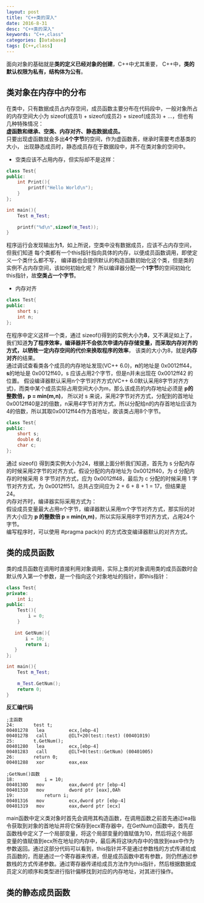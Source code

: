 ```yaml
---
layout: post
title: "C++类的深入"
date: 2016-8-31
desc: "C++类的深入"
keywords: "C++,class"
categories: [Database]
tags: [C++,class]
---
```


面向对象的基础就是**类的定义已经对象的创建**，C++中尤其重要，
C++中，**类的默认权限为私有，结构体为公有**。

## 类对象在内存中的分布
在类中，只有数据成员占内存空间，成员函数主要分布在代码段中，一般对象所占的内存空间大小为  sizeof(成员1) + sizeof(成员2) + sizeof(成员3) + ...，但也有几种特殊情况：  
**虚函数和继承、空类、内存对齐、静态数据成员。**  
只要出现虚函数就会多出**4个字节**的空间，作为虚函数表，继承时需要考虑基类的大小，  出现静态成员时，静态成员存在于数据段中，并不在类对象的空间中。  

* 空类应该不占用内存，但实际却不是这样：  

``` c++
class Test{
public:
	int Print(){
    	printf("Hello World\n");
    }
};

int main(){
	Test m_Test;
    
    printf("%d\n",sizeof(m_Test));
}
```

程序运行会发现输出为**1**，如上所说，空类中没有数据成员，应该不占内存空间，但我们知道  每个类都有一个this指针指向具体的内存，以便成员函数调用，即使定义一个类什么都不写，  编译器也会提供默认的构造函数初始化这个类，但是类的实例不占内存空间，该如何初始化呢？  所以编译器分配一个**1字节**的空间初始化this指针，故**空类占一个字节**。

* 内存对齐

``` c++
class Test{
public:
	short s;
    int n;
};
```

在程序中定义这样一个类，通过 sizeof()得到的实例大小为**8**，又不满足如上了，  我们知道**为了程序效率，编译器并不会依次申请内存存储变量，而采取内存对齐的方式，以牺牲一定内存空间的代价来换取程序的效率**，  该类的大小为8，就是**内存对齐**的结果。  
通过调试查看类各个成员的内存地址发现(VC++ 6.0)，**n**的地址是 0x0012ff44，**s**的地址是 0x0012ff40，s 应该占用2个字节，但是n并未出现在 0x0012ff42 的位置。  假设编译器默认采用n个字节对齐方式(VC++ 6.0默认采用8字节对齐方式)，而类中某个成员实际占用空间大小为m，那么该成员的内存地址必须是 **p的整数倍，p = min(m,n)**，  所以对 s 来说，采用2字节对齐方式，分配到的首地址0x0012ff40是2的倍数，n采用4字节对齐方式，所以分配给n的内存首地址应该为4的倍数，所以其取0x0012ff44作为首地址，故该类占用8个字节。  

``` c++
class Test{
public:
	short s;
    double d;
    char c;
};
```

通过 sizeof() 得到类实例大小为24，根据上面分析我们知道，首先为 s 分配内存的时候采用2字节的对齐方式，假设分配的内存地址为 0x0012ff40，为 d 分配内存的时候采用 8 字节对齐方式，应为 0x0012ff48，最后为 c 分配的时候采用 1 字节对齐方式，为 0x0012ff51，总共占空间应为 2 + 6 + 8 + 1 = 17，但结果是 24。  
内存对齐时，编译器实际采用方式为：  
假设成员变量最大占用n个字节，编译器默认采用m个字节对齐方式，那实际的对齐大小应为 **p 的整数倍 p = min(n,m)**，所以实际采用8字节对齐方式，占用24个字节。  
编写程序时，可以使用 #pragma pack(n) 的方式改变编译器默认的对齐方式。  

## 类的成员函数

类的成员函数在调用时直接利用对象调用，实际上类的对象调用类的成员函数时会默认传入第一个参数，是一个指向这个对象地址的指针，即this指针：  

``` c++
class Test{
private:
	int i;
public:
	Test(){
    	i = 0;
    }
    
   int GetNum(){
       i = 10;
       return i;
   }
};

int main(){
	Test m_Test;
    
    m_Test.GetNum();
    return 0;
}
```

**反汇编代码**

```
;主函数
24:       test t;
00401278   lea         ecx,[ebp-4]
0040127B   call        @ILT+20(test::test) (00401019)
25:       t.GetNum();
00401280   lea         ecx,[ebp-4]
00401283   call        @ILT+0(test::GetNum) (00401005)
26:       return 0;
00401288   xor         eax,eax

;GetNum()函数
18:           i = 10;
0040130D   mov         eax,dword ptr [ebp-4]
00401310   mov         dword ptr [eax],0Ah
19:           return i;
00401316   mov         ecx,dword ptr [ebp-4]
00401319   mov         eax,dword ptr [ecx]
```

main函数中定义类对象时首先会调用其构造函数，在调用函数之前首先通过lea指令获取到对象的首地址并将它保存到ecx寄存器中，在GetNum()函数中，首先在函数栈中定义了一个局部变量，将这个局部变量的值赋值为10，然后将这个局部变量的值赋值到ecx所在地址的内存中，最后再将这块内存中的值放到eax中作为参数返回。通过这部分代码可以看到，this指针并不是通过参数栈的方式传递给成员函数的，而是通过一个寄存器来传递，但是成员函数中若有参数，则仍然通过参数栈的方式传递参数。通过寄存器传递给成员方法作为this指针，然后根据数据成员定义的顺序和类型进行指针偏移找到对应的内存地址，对其进行操作。

## 类的静态成员函数
